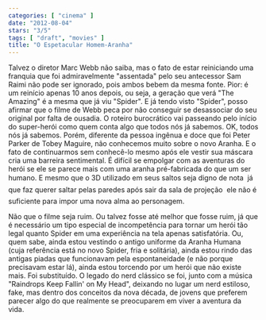 ```yaml
---
categories: [ "cinema" ]
date: "2012-08-04"
stars: "3/5"
tags: [ "draft", "movies" ]
title: "O Espetacular Homem-Aranha"
---
```

Talvez o diretor Marc Webb não saiba, mas o fato de estar reiniciando
uma franquia que foi admiravelmente "assentada" pelo seu antecessor Sam
Raimi não pode ser ignorado, pois ambos bebem da mesma fonte. Pior:
é um reinício apenas 10 anos depois, ou seja, a geração que verá
"The Amazing" é a mesma que já viu "Spider". E já tendo visto
"Spider", posso afirmar que o filme de Webb peca por não conseguir se
desassociar do seu original por falta de ousadia. O roteiro burocrático
vai passeando pelo início do super-herói como quem conta algo que todos
nós já sabemos. OK, todos nós já sabemos. Porém, diferente da pessoa
ingênua e doce que foi Peter Parker de Tobey Maguire, não conhecemos
muito sobre o novo Aranha. E o fato de continuarmos sem conhecê-lo
mesmo após ele vestir sua máscara cria uma barreira sentimental. É
difícil se empolgar com as aventuras do herói se ele se parece mais
com uma aranha pré-fabricada do que um ser humano. E mesmo que o 3D
utilizado em seus saltos seja digno de nota  já que faz querer saltar
pelas paredes após sair da sala de projeção  ele não é suficiente
para impor uma nova alma ao personagem.

Não que o filme seja ruim. Ou talvez fosse até melhor que fosse ruim,
já que é necessário um tipo especial de incompetência para tornar
um herói tão legal quanto Spider em uma experiência na tela apenas
satisfatória. Ou, quem sabe, ainda estou vestindo o antigo uniforme da
Aranha Humana (cuja referência está no novo Spider, fria e solitária),
ainda estou rindo das antigas piadas que funcionavam pela espontaneidade
(e não porque precisavam estar lá), ainda estou torcendo por um herói
que não existe mais. Foi substituído. O legado do nerd clássico se
foi, junto com a música "Raindrops Keep Fallin' on My Head", deixando no
lugar um nerd estiloso, fake, mas dentro dos conceitos da nova década,
de jovens que preferem parecer algo do que realmente se preocuparem em
viver a aventura da vida.

